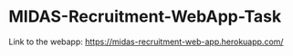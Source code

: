 # MIDAS-Recruitment-WebApp-Task
Link to the webapp: https://midas-recruitment-web-app.herokuapp.com/
